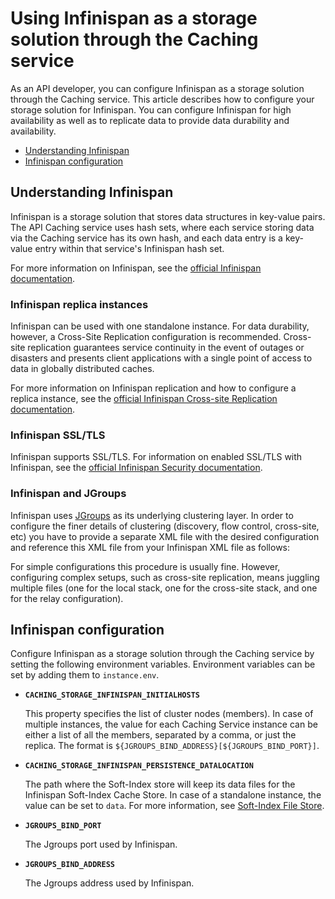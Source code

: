 # Using Infinispan as a storage solution through the Caching service

As an API developer, you can configure Infinispan as a storage solution through the Caching service. This article describes how to configure your storage solution for Infinispan.
You can configure Infinispan for high availability as well as to replicate data to provide data durability and availability.

- [Understanding Infinispan](#understanding-infinispan)
- [Infinispan configuration](#infinispan-configuration)

## Understanding Infinispan

Infinispan is a storage solution that stores data structures in key-value pairs. The API Caching service uses hash sets, where each
service storing data via the Caching service has its own hash, and each data entry is a key-value entry within that service's Infinispan hash set.

For more information on Infinispan, see the [official Infinispan documentation](https://infinispan.org/documentation/).

### Infinispan replica instances

Infinispan can be used with one standalone instance. For data durability, however, a Cross-Site Replication configuration is recommended.
Cross-site replication guarantees service continuity in the event of outages or disasters and presents client applications with a single point of access to data in globally distributed caches.

For more information on Infinispan replication and how to configure a replica instance, see the [official Infinispan Cross-site Replication documentation](https://infinispan.org/docs/stable/titles/xsite/xsite.html).

### Infinispan SSL/TLS

Infinispan supports SSL/TLS. For information on enabled SSL/TLS with Infinispan, see the [official Infinispan Security documentation](https://infinispan.org/docs/stable/titles/security/security.html#secure-cluster-transport).

### Infinispan and JGroups

Infinispan uses [JGroups](http://www.jgroups.org/) as its underlying clustering layer. In order to configure the finer details of clustering (discovery, flow control, cross-site, etc) you have to provide a separate XML file with the desired configuration and reference this XML file from your Infinispan XML file as follows:

For simple configurations this procedure is usually fine. However, configuring complex setups, such as cross-site replication, means juggling multiple files (one for the local stack, one for the cross-site stack, and one for the relay configuration).

## Infinispan configuration

Configure Infinispan as a storage solution through the Caching service by setting the following environment variables. Environment variables can be set by adding them to `instance.env`.
 
* **`CACHING_STORAGE_INFINISPAN_INITIALHOSTS`**

  This property specifies the list of cluster nodes (members). In case of multiple instances, the value for each Caching Service instance can be 
  either a list of all the members, separated by a comma, or just the replica. The format is `${JGROUPS_BIND_ADDRESS}[${JGROUPS_BIND_PORT}]`.

* **`CACHING_STORAGE_INFINISPAN_PERSISTENCE_DATALOCATION`**

  The path where the Soft-Index store will keep its data files for the Infinispan Soft-Index Cache Store. 
  In case of a standalone instance, the value can be set to `data`. For more information, see [Soft-Index File Store](https://infinispan.org/blog/2014/10/31/soft-index-file-store).

* **`JGROUPS_BIND_PORT`**

  The Jgroups port used by Infinispan.

* **`JGROUPS_BIND_ADDRESS`**

  The Jgroups address used by Infinispan.

  
